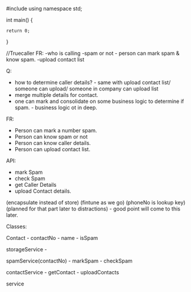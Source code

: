 #include<iostream>
using namespace std;

int main() {

    return 0;
}



//Truecaller
FR:
-who is calling
-spam or not -  person can mark spam & know spam.
-upload contact list 


Q:
- how to determine caller details? - same with upload contact list/ someone can upload/ someone in company can upload list 
- merge multiple details for contact.
- one can mark and consolidate on some business logic to determine if spam. - business logic ot in deep. 

FR:
- Person can mark a number spam.
- Person can know spam or not
- Person can know caller details.
- Person can upload contact list. 

API:
- mark Spam
- check Spam
- get Caller Details
- upload Contact details.


(encapsulate instead of store)
(fintune as we go)
(phoneNo is lookup key)
(planned for that part later to distractions) - good point will come to this later.

Classes:




Contact
    - contactNo
    - name
    - isSpam

storageService
    - 

spamService(contactNo)
    - markSpam
    - checkSpam

contactService
    - getContact
    - uploadContacts


service
    




















